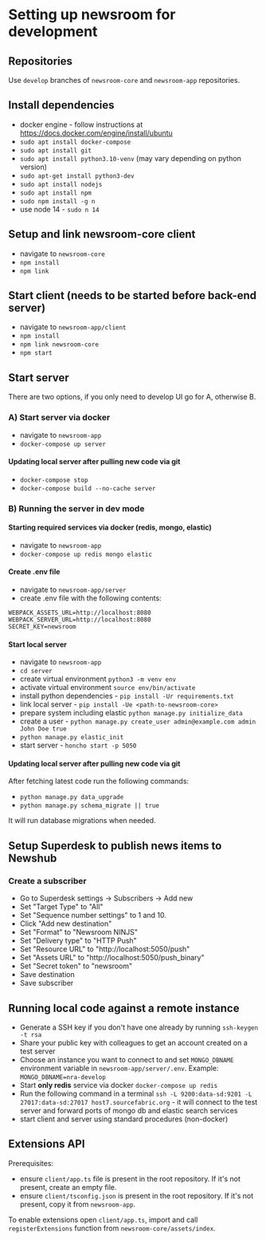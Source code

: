 # Setting up newsroom for development

## Repositories

Use `develop` branches of `newsroom-core` and `newsroom-app` repositories.

## Install dependencies

* docker engine - follow instructions at https://docs.docker.com/engine/install/ubuntu
* `sudo apt install docker-compose`
* `sudo apt install git`
* `sudo apt install python3.10-venv` (may vary depending on python version)
* `sudo apt-get install python3-dev`
* `sudo apt install nodejs`
* `sudo apt install npm`
* `sudo npm install -g n`
* use node 14 - `sudo n 14`

## Setup and link newsroom-core client
* navigate to `newsroom-core`
* `npm install`
* `npm link`

## Start client (needs to be started before back-end server)
* navigate to `newsroom-app/client`
* `npm install`
* `npm link newsroom-core`
* `npm start`

## Start server

There are two options, if you only need to develop UI go for A,
otherwise B.

### A) Start server via docker
* navigate to `newsroom-app`
* `docker-compose up server`

#### Updating local server after pulling new code via git
* `docker-compose stop`
* `docker-compose build --no-cache server`

### B) Running the server in dev mode

#### Starting required services via docker (redis, mongo, elastic)
* navigate to `newsroom-app`
* `docker-compose up redis mongo elastic`

#### Create .env file
* navigate to `newsroom-app/server`
* create .env file with the following contents:

```
WEBPACK_ASSETS_URL=http://localhost:8080
WEBPACK_SERVER_URL=http://localhost:8080
SECRET_KEY=newsroom
```

#### Start local server
* navigate to `newsroom-app`
* `cd server`
* create virtual environment `python3 -m venv env`
* activate virtual environment `source env/bin/activate`
* install python dependencies - `pip install -Ur requirements.txt`
* link local server - `pip install -Ue <path-to-newsroom-core>`
* prepare system including elastic `python manage.py initialize_data`
* create a user - `python manage.py create_user admin@example.com admin John Doe true`
* `python manage.py elastic_init`
* start server - `honcho start -p 5050`

#### Updating local server after pulling new code via git

After fetching latest code run the following commands:

* `python manage.py data_upgrade`
* `python manage.py schema_migrate || true `

It will run database migrations when needed.


## Setup Superdesk to publish news items to Newshub

### Create a subscriber

* Go to Superdesk settings -> Subscribers -> Add new
* Set "Target Type" to "All"
* Set "Sequence number settings" to 1 and 10.
* Click "Add new destination"
* Set "Format" to "Newsroom NINJS"
* Set "Delivery type" to "HTTP Push"
* Set "Resource URL" to "http://localhost:5050/push"
* Set "Assets URL" to "http://localhost:5050/push_binary"
* Set "Secret token" to "newsroom"
* Save destination
* Save subscriber

## Running local code against a remote instance

* Generate a SSH key if you don't have one already by running `ssh-keygen -t rsa`
* Share your public key with colleagues to get an account created on a test server
* Choose an instance you want to connect to and set `MONGO_DBNAME` environment variable in `newsroom-app/server/.env`. Example: `MONGO_DBNAME=nra-develop`
* Start **only redis** service via docker `docker-compose up redis`
* Run the following command in a terminal `ssh -L 9200:data-sd:9201 -L 27017:data-sd:27017 host7.sourcefabric.org` - it will connect to the test server and forward ports of mongo db and elastic search services
* start client and server using standard procedures (non-docker)


## Extensions API

Prerequisites:

* ensure `client/app.ts` file is present in the root repository. If it's not present, create an empty file.
* ensure `client/tsconfig.json` is present in the root repository. If it's not present, copy it from `newsroom-app`.

To enable extensions open `client/app.ts`, import and call `registerExtensions` function from `newsroom-core/assets/index`.

